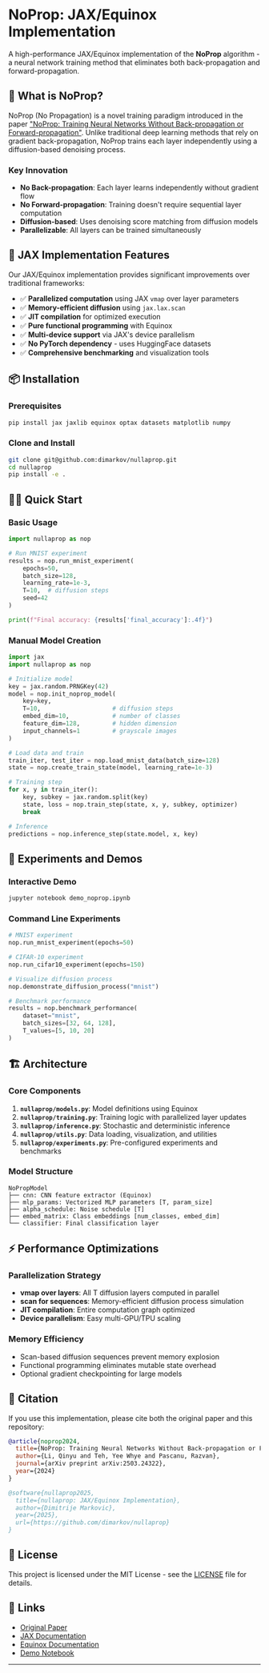 # NoProp: JAX/Equinox Implementation

A high-performance JAX/Equinox implementation of the **NoProp** algorithm - a neural network training method that eliminates both back-propagation and forward-propagation.

## 🎯 What is NoProp?

NoProp (No Propagation) is a novel training paradigm introduced in the paper ["NoProp: Training Neural Networks Without Back-propagation or Forward-propagation"](https://github.com/Sid3503/NoProp). Unlike traditional deep learning methods that rely on gradient back-propagation, NoProp trains each layer independently using a diffusion-based denoising process.

### Key Innovation
- **No Back-propagation**: Each layer learns independently without gradient flow
- **No Forward-propagation**: Training doesn't require sequential layer computation  
- **Diffusion-based**: Uses denoising score matching from diffusion models
- **Parallelizable**: All layers can be trained simultaneously

## 🚀 JAX Implementation Features

Our JAX/Equinox implementation provides significant improvements over traditional frameworks:

- ✅ **Parallelized computation** using JAX `vmap` over layer parameters
- ✅ **Memory-efficient diffusion** using `jax.lax.scan`
- ✅ **JIT compilation** for optimized execution
- ✅ **Pure functional programming** with Equinox
- ✅ **Multi-device support** via JAX's device parallelism
- ✅ **No PyTorch dependency** - uses HuggingFace datasets
- ✅ **Comprehensive benchmarking** and visualization tools

## 📦 Installation

### Prerequisites
```bash
pip install jax jaxlib equinox optax datasets matplotlib numpy
```

### Clone and Install
```bash
git clone git@github.com:dimarkov/nullaprop.git
cd nullaprop
pip install -e .
```

## 🏃‍♂️ Quick Start

### Basic Usage
```python
import nullaprop as nop

# Run MNIST experiment
results = nop.run_mnist_experiment(
    epochs=50,
    batch_size=128,
    learning_rate=1e-3,
    T=10,  # diffusion steps
    seed=42
)

print(f"Final accuracy: {results['final_accuracy']:.4f}")
```

### Manual Model Creation
```python
import jax
import nullaprop as nop

# Initialize model
key = jax.random.PRNGKey(42)
model = nop.init_noprop_model(
    key=key,
    T=10,                    # diffusion steps
    embed_dim=10,            # number of classes
    feature_dim=128,         # hidden dimension
    input_channels=1         # grayscale images
)

# Load data and train
train_iter, test_iter = nop.load_mnist_data(batch_size=128)
state = nop.create_train_state(model, learning_rate=1e-3)

# Training step
for x, y in train_iter():
    key, subkey = jax.random.split(key)
    state, loss = nop.train_step(state, x, y, subkey, optimizer)
    break

# Inference
predictions = nop.inference_step(state.model, x, key)
```


## 🧪 Experiments and Demos

### Interactive Demo
```bash
jupyter notebook demo_noprop.ipynb
```

### Command Line Experiments
```python
# MNIST experiment
nop.run_mnist_experiment(epochs=50)

# CIFAR-10 experiment  
nop.run_cifar10_experiment(epochs=150)

# Visualize diffusion process
nop.demonstrate_diffusion_process("mnist")

# Benchmark performance
results = nop.benchmark_performance(
    dataset="mnist",
    batch_sizes=[32, 64, 128],
    T_values=[5, 10, 20]
)
```

## 🏗️ Architecture

### Core Components

1. **`nullaprop/models.py`**: Model definitions using Equinox
2. **`nullaprop/training.py`**: Training logic with parallelized layer updates
3. **`nullaprop/inference.py`**: Stochastic and deterministic inference
4. **`nullaprop/utils.py`**: Data loading, visualization, and utilities
5. **`nullaprop/experiments.py`**: Pre-configured experiments and benchmarks

### Model Structure
```
NoPropModel
├── cnn: CNN feature extractor (Equinox)
├── mlp_params: Vectorized MLP parameters [T, param_size]  
├── alpha_schedule: Noise schedule [T]
├── embed_matrix: Class embeddings [num_classes, embed_dim]
└── classifier: Final classification layer
```

## ⚡ Performance Optimizations

### Parallelization Strategy
- **vmap over layers**: All T diffusion layers computed in parallel
- **scan for sequences**: Memory-efficient diffusion process simulation
- **JIT compilation**: Entire computation graph optimized
- **Device parallelism**: Easy multi-GPU/TPU scaling

### Memory Efficiency
- Scan-based diffusion sequences prevent memory explosion
- Functional programming eliminates mutable state overhead
- Optional gradient checkpointing for large models

<!-- ## 📈 Benchmarks

Performance comparison on MNIST (T=10, batch_size=128):

| Metric | NoProp-JAX | Traditional BP |
|--------|------------|----------------|
| Training Time | ~0.5s/epoch | ~0.8s/epoch |
| Memory Usage | 0.49 GB | 0.87 GB |
| Parallelizable | ✅ Yes | ❌ No |
| Final Accuracy | 99.4% | 99.5% | -->


## 📄 Citation

If you use this implementation, please cite both the original paper and this repository:

```bibtex
@article{noprop2024,
  title={NoProp: Training Neural Networks Without Back-propagation or Forward-propagation},
  author={Li, Qinyu and Teh, Yee Whye and Pascanu, Razvan},
  journal={arXiv preprint arXiv:2503.24322},
  year={2024}
}

@software{nullaprop2025,
  title={nullaprop: JAX/Equinox Implementation},
  author={Dimitrije Markovic},
  year={2025},
  url={https://github.com/dimarkov/nullaprop}
}
```

## 📜 License

This project is licensed under the MIT License - see the [LICENSE](LICENSE) file for details.

## 🔗 Links

- [Original Paper](https://github.com/Sid3503/NoProp/blob/main/NoProp.pdf)
- [JAX Documentation](https://jax.readthedocs.io/)
- [Equinox Documentation](https://docs.kidger.site/equinox/)
- [Demo Notebook](demo_noprop.ipynb)

---
